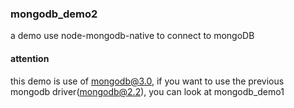 ### mongodb_demo2
a demo use node-mongodb-native to connect to mongoDB

#### attention
this demo is use of mongodb@3.0, if you want to use the previous mongodb driver(mongodb@2.2), you can look at mongodb_demo1
